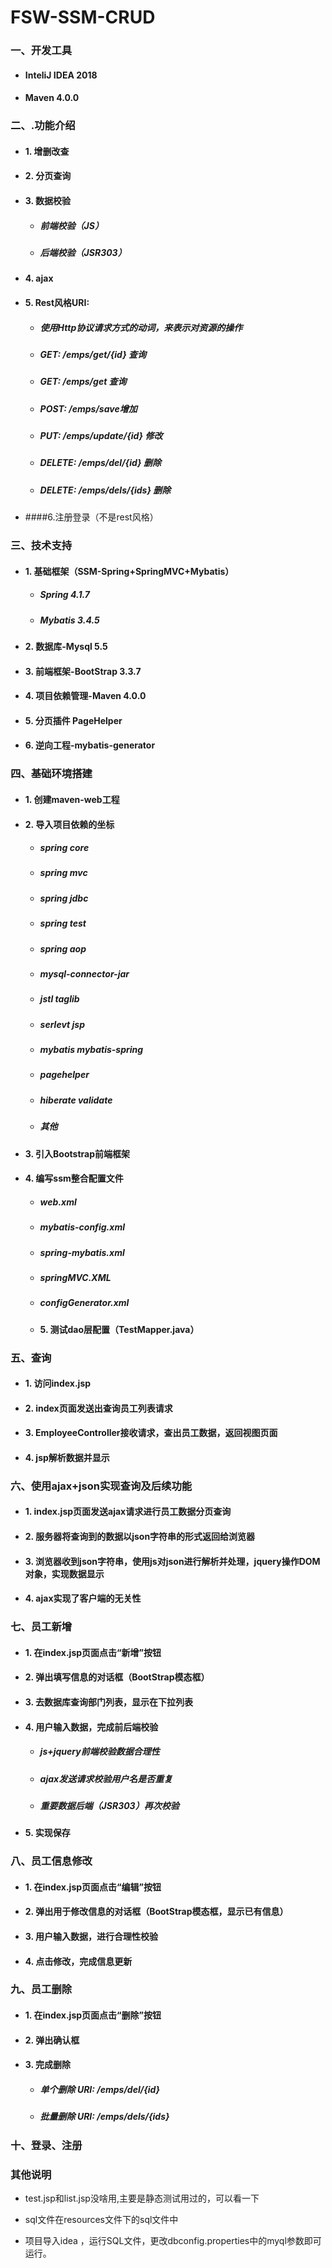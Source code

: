 # FSW-SSM-CRUD

### 一、开发工具

- #### InteliJ IDEA 2018

- #### Maven 4.0.0


### 二、.功能介绍

- #### 1. 增删改查

- #### 2. 分页查询

- #### 3. 数据校验

  - ##### 前端校验（JS）

  - ##### 后端校验（JSR303）

- #### 4. ajax

- #### 5. Rest风格URI:

  - ##### 使用Http协议请求方式的动词，来表示对资源的操作

  - ##### GET: /emps/get/{id} 查询

  - ##### GET: /emps/get 查询

  - ##### POST: /emps/save增加

  - ##### PUT: /emps/update/{id} 修改

  - ##### DELETE: /emps/del/{id} 删除

  - ##### DELETE: /emps/dels/{ids} 删除

- ####6.注册登录（不是rest风格）

### 三、技术支持

- #### 1. 基础框架（SSM-Spring+SpringMVC+Mybatis）

  - ##### Spring 4.1.7

  - ##### Mybatis 3.4.5

- #### 2. 数据库-Mysql 5.5

- #### 3. 前端框架-BootStrap 3.3.7

- #### 4. 项目依赖管理-Maven 4.0.0

- #### 5. 分页插件 PageHelper

- #### 6. 逆向工程-mybatis-generator

### 四、基础环境搭建

- #### 1. 创建maven-web工程

- #### 2. 导入项目依赖的坐标

    - ##### spring core
    - ##### spring mvc
    - ##### spring jdbc
    - ##### spring test
    - ##### spring aop
    - ##### mysql-connector-jar
    - ##### jstl taglib
    - ##### serlevt jsp
    - ##### mybatis mybatis-spring
    - ##### pagehelper
    - ##### hiberate validate
    - ##### 其他
- #### 3. 引入Bootstrap前端框架
- #### 4. 编写ssm整合配置文件

    - ##### web.xml
    - ##### mybatis-config.xml
    - ##### spring-mybatis.xml
    - ##### springMVC.XML
    - ##### configGenerator.xml
    - #### 5. 测试dao层配置（TestMapper.java）
### 五、查询
- #### 1. 访问index.jsp
- #### 2. index页面发送出查询员工列表请求
- #### 3. EmployeeController接收请求，查出员工数据，返回视图页面
- #### 4. jsp解析数据并显示
### 六、使用ajax+json实现查询及后续功能
- #### 1. index.jsp页面发送ajax请求进行员工数据分页查询
- #### 2. 服务器将查询到的数据以json字符串的形式返回给浏览器
- #### 3. 浏览器收到json字符串，使用js对json进行解析并处理，jquery操作DOM对象，实现数据显示
- #### 4. ajax实现了客户端的无关性
### 七、员工新增
- #### 1. 在index.jsp页面点击“新增”按钮
- #### 2. 弹出填写信息的对话框（BootStrap模态框）
- #### 3. 去数据库查询部门列表，显示在下拉列表
- #### 4. 用户输入数据，完成前后端校验
    - ##### js+jquery前端校验数据合理性
    - ##### ajax发送请求校验用户名是否重复
    - ##### 重要数据后端（JSR303）再次校验
- #### 5. 实现保存
### 八、员工信息修改
- #### 1. 在index.jsp页面点击“编辑”按钮
- #### 2. 弹出用于修改信息的对话框（BootStrap模态框，显示已有信息）
- #### 3. 用户输入数据，进行合理性校验
- #### 4. 点击修改，完成信息更新
### 九、员工删除
- #### 1. 在index.jsp页面点击“删除”按钮
- #### 2. 弹出确认框
- #### 3. 完成删除
    - ##### 单个删除 URI: /emps/del/{id}

    - ##### 批量删除 URI: /emps/dels/{ids}

### 十、登录、注册



### 其他说明

- test.jsp和list.jsp没啥用,主要是静态测试用过的，可以看一下


- sql文件在resources文件下的sql文件中
- 项目导入idea ，运行SQL文件，更改dbconfig.properties中的myql参数即可运行。





































